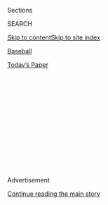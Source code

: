 <div id="app">

<div>

<div>

<div>

<div class="NYTAppHideMasthead css-1q2w90k e1suatyy0">

<div class="section css-ui9rw0 e1suatyy2">

<div class="css-eph4ug er09x8g0">

<div class="css-6n7j50">

</div>

<span class="css-1dv1kvn">Sections</span>

<div class="css-10488qs">

<span class="css-1dv1kvn">SEARCH</span>

</div>

[Skip to content](#site-content)[Skip to site
index](#site-index)

</div>

<div id="masthead-section-label" class="css-1wr3we4 eaxe0e00">

[Baseball](https://www.nytimes3xbfgragh.onion/section/sports/baseball)

</div>

<div class="css-10698na e1huz5gh0">

</div>

</div>

<div id="masthead-bar-one" class="section hasLinks css-15hmgas e1csuq9d3">

<div class="css-uqyvli e1csuq9d0">

</div>

<div class="css-1uqjmks e1csuq9d1">

</div>

<div class="css-9e9ivx">

[](https://myaccount.nytimes3xbfgragh.onion/auth/login?response_type=cookie&client_id=vi)

</div>

<div class="css-1bvtpon e1csuq9d2">

[Today’s
Paper](https://www.nytimes3xbfgragh.onion/section/todayspaper)

</div>

</div>

</div>

</div>

<div data-aria-hidden="false">

<div id="site-content" data-role="main">

<div>

<div class="css-1aor85t" style="opacity:0.000000001;z-index:-1;visibility:hidden">

<div class="css-1hqnpie">

<div class="css-epjblv">

<span class="css-17xtcya">[Baseball](/section/sports/baseball)</span><span class="css-x15j1o">|</span><span class="css-fwqvlz">M.L.B.
Set to Hold Postseason at Neutral
Sites</span>

</div>

<div class="css-k008qs">

<div class="css-1iwv8en">

<span class="css-18z7m18"></span>

<div>

</div>

</div>

<span class="css-1n6z4y">https://nyti.ms/3m7EQ2d</span>

<div class="css-1705lsu">

<div class="css-4xjgmj">

<div class="css-4skfbu" data-role="toolbar" data-aria-label="Social Media Share buttons, Save button, and Comments Panel with current comment count" data-testid="share-tools">

  - 
  - 
  - 
  - 
    
    <div class="css-6n7j50">
    
    </div>

  - 

</div>

</div>

</div>

</div>

</div>

</div>

<div class="css-13pd83m">

</div>

<div id="top-wrapper" class="css-1sy8kpn">

<div id="top-slug" class="css-l9onyx">

Advertisement

</div>

[Continue reading the main
story](#after-top)

<div class="ad top-wrapper" style="text-align:center;height:100%;display:block;min-height:250px">

<div id="top" class="place-ad" data-position="top" data-size-key="top">

</div>

</div>

<div id="after-top">

</div>

</div>

<div>

<div id="sponsor-wrapper" class="css-1hyfx7x">

<div id="sponsor-slug" class="css-19vbshk">

Supported by

</div>

[Continue reading the main
story](#after-sponsor)

<div id="sponsor" class="ad sponsor-wrapper" style="text-align:center;height:100%;display:block">

</div>

<div id="after-sponsor">

</div>

</div>

<div class="css-186x18t">

</div>

<div class="css-1vkm6nb ehdk2mb0">

# M.L.B. Set to Hold Postseason at Neutral Sites

</div>

The league plans to hold games at four stadiums in Southern California
and Texas, with the World Series held at the Texas Rangers’ new
ballpark.

<div class="css-79elbk" data-testid="photoviewer-wrapper">

<div class="css-z3e15g" data-testid="photoviewer-wrapper-hidden">

</div>

<div class="css-1a48zt4 ehw59r15" data-testid="photoviewer-children">

![<span class="css-16f3y1r e13ogyst0" data-aria-hidden="true">The Texas
Rangers’ new stadium in Arlington, Globe Life Field, is expected to be
the site of this year’s World
Series. </span><span class="css-cnj6d5 e1z0qqy90" itemprop="copyrightHolder"><span class="css-1ly73wi e1tej78p0">Credit...</span><span><span>Jeffrey
Mcwhorter/Associated
Press</span></span></span>](https://static01.graylady3jvrrxbe.onion/images/2020/09/10/sports/10mlb-stadiums/merlin_175003896_3abab3a0-568e-409e-8fb1-ee406fb8a7d1-articleLarge.jpg?quality=75&auto=webp&disable=upscale)

</div>

</div>

<div class="css-18e8msd">

<div class="css-vp77d3 epjyd6m0">

<div class="css-1baulvz">

By [<span class="css-1baulvz last-byline" itemprop="name">Tyler
Kepner</span>](https://www.nytimes3xbfgragh.onion/by/tyler-kepner)

</div>

</div>

  - 
    
    <div class="css-ld3wwf e16638kd2">
    
    Sept. 10,
    2020
    
    </div>

  - 
    
    <div class="css-4xjgmj">
    
    <div class="css-d8bdto" data-role="toolbar" data-aria-label="Social Media Share buttons, Save button, and Comments Panel with current comment count" data-testid="share-tools">
    
      - 
      - 
      - 
      - 
        
        <div class="css-6n7j50">
        
        </div>
    
      - 
    
    </div>
    
    </div>

</div>

</div>

<div class="section meteredContent css-1r7ky0e" name="articleBody" itemprop="articleBody">

<div class="css-1fanzo5 StoryBodyCompanionColumn">

<div class="css-53u6y8">

Major League Baseball will play most of its postseason at neutral sites
for the first time, with the World Series to be held this October at the
Texas Rangers’ new ballpark in Arlington, Texas. While the league is
still working out details of the plan with the players’ union, the
concept and location of postseason bubbles have been decided.

Multiple people with direct knowledge of the talks confirmed the plans
on condition of anonymity because no formal agreement has been reached.

The Rangers, who were 15-27 through Wednesday, are almost certain not to
qualify for the playoffs, which would make Globe Life Field a true
neutral site. The park, which stands beside the Dallas Cowboys’ AT\&T
Stadium and reportedly cost more than $1.1 billion to build, opened in
July and has a retractable roof and artificial turf.

It would become the first stadium to host the entire World Series since
1944, when Sportsman’s Park in St. Louis hosted both the Cardinals and
the Browns. The Polo Grounds also hosted both of its tenants — the
Yankees and the New York Giants — for each game of the 1921 and 1922
World Series.

</div>

</div>

<div class="css-1fanzo5 StoryBodyCompanionColumn">

<div class="css-53u6y8">

The regular season, shortened to 60 games this year because of the
coronavirus pandemic, will end on Sept. 27. The league and the
union[agreed to an expanded playoff
format](https://www.nytimes3xbfgragh.onion/2020/07/23/sports/baseball/mlb-playoffs.html)
this season that will begin with eight best-of-three series, with teams
seeded 1 through 8 in each league.

M.L.B. expects those series to take place at the home parks of the
higher-seeded teams, partly to incentivize teams to play hard through
the end of the regular season. After the first round, though, the
postseason would shift to neutral sites: two ballparks in Southern
California — M.L.B. could choose among Los Angeles, Anaheim and San
Diego — for the American League division series and League Championship
Series, and the Texas ballparks — in Arlington and Houston — for the
National League series.

One issue holding up an official announcement is the health and safety
protocols regarding players’ families. The Athletic
[reported](https://theathletic.com/2055982/2020/09/09/rosenthal-dodgers-push-back-on-proposed-family-restrictions-for-the-postseason/)that
M.L.B. is pushing a requirement that the players’ family members must
quarantine for seven days before joining any of the
bubbles.

<div id="NYT_MAIN_CONTENT_2_REGION" class="css-9tf9ac">

<div>

<div id="styln-prism-freeform-1595872471455" class="section interactive-content interactive-size-medium css-1ftcdic">

<div class="css-17ih8de interactive-body">

<div id="prism-freeform-block-62756" class="css-19mumt8" data-role="complementary" data-storyline="The Coronavirus Outbreak" data-truncated="false" tabindex="0">

<div class="css-a8d9oz">

<div>

### The Coronavirus Outbreak

#### Sports and the Virus

Updated Sept. 11, 2020

Here’s what’s happening as the world of sports slowly comes back to
life:

  -   - Baseball plans to [hold its playoff
        games](https://www.nytimes3xbfgragh.onion/2020/09/10/sports/baseball/mlb-postseason-neutral-sites.html?action=click&pgtype=Article&state=default&region=MAIN_CONTENT_2&context=storylines_keepup) at
        four stadiums in Southern California and Texas, with the World
        Series held at the Texas Rangers’ new ballpark.
      - N.F.L. teams have spent years trying to create over-the-top
        entertainment for fans inside stadiums. This year, they’ll just
        be [trying to cover up
        echoes](https://www.nytimes3xbfgragh.onion/2020/09/10/sports/football/what-will-nfl-games-sound-like.html?action=click&pgtype=Article&state=default&region=MAIN_CONTENT_2&context=storylines_keepup) from
        empty seats.
      - September Saturdays at Penn State are usually the apex of a week
        of hype. Now, as at other college football destinations, the
        approach of autumn has been [unusually
        quiet](https://www.nytimes3xbfgragh.onion/2020/09/09/sports/penn-state-college-football-canceled.html?action=click&pgtype=Article&state=default&region=MAIN_CONTENT_2&context=storylines_keepup) there.

<div id="styln-survey-component-62756" class="styln-survey-component">

</div>

</div>

</div>

</div>

</div>

</div>

</div>

</div>

“We finish the last week of our season at home. I’d be at my house with
my wife,” Justin Turner, the Dodgers’ union representative, told the
website. “Then they’re like, ‘We’ve got to separate you guys.’ I don’t
understand why she would be quarantined. I lived with her the whole
season.”

Dr. Gary Green, baseball’s medical director, said last month that
keeping postseason teams in contained environments would be sensible,
cutting down on travel and limiting the risk of exposure to the virus.
After the best-of-three rounds, just eight teams will be remaining —
four in each state — which M.L.B. sees as a manageable number for a
bubble approach.

</div>

</div>

<div class="css-1fanzo5 StoryBodyCompanionColumn">

<div class="css-53u6y8">

“If you were able to get down to a point where you had a limited number
of teams for a limited number of games, I think that type of thing could
work better,” Dr. Green [told The New York Times last
month](https://www.nytimes3xbfgragh.onion/2020/08/10/sports/baseball/rob-manfred-mlb-season-outbreaks.html).
“I think that’s certainly a lot more feasible than playing a whole
season in a bubble.”

Commissioner Rob Manfred acknowledged last month that the league was
doing “contingency planning with respect to the postseason,” which stood
to reason. With teams generating no money from ticket sales in the
regular season, the industry is counting heavily on revenue from
postseason rights fees, so the league does not want to take any chances
with those games.

For now, the best-of-three first round is in place only for this season.
It swells the overall field to 16 teams, from the usual 10, and replaces
the wild-card games that had taken place from 2012 through 2019. The top
two teams in each division would make it, along with the two teams with
the next best records in each league.

According to the standings entering play on Thursday, the A.L.
first-round matchups would be: the Yankees at Tampa Bay; Minnesota at
Oakland; Houston at the Chicago White Sox; and Toronto at Cleveland. In
the N.L., the matchups would be: Miami at Los Angeles; San Francisco at
Atlanta; St. Louis at the Chicago Cubs; and Philadelphia at San Diego.

</div>

</div>

</div>

<div>

</div>

<div>

</div>

<div>

</div>

<div>

<div id="bottom-wrapper" class="css-1ede5it">

<div id="bottom-slug" class="css-l9onyx">

Advertisement

</div>

[Continue reading the main
story](#after-bottom)

<div id="bottom" class="ad bottom-wrapper" style="text-align:center;height:100%;display:block;min-height:90px">

</div>

<div id="after-bottom">

</div>

</div>

</div>

</div>

</div>

## Site Index

<div>

</div>

## Site Information Navigation

  - [© <span>2020</span> <span>The New York Times
    Company</span>](https://help.nytimes3xbfgragh.onion/hc/en-us/articles/115014792127-Copyright-notice)

<!-- end list -->

  - [NYTCo](https://www.nytco.com/)
  - [Contact
    Us](https://help.nytimes3xbfgragh.onion/hc/en-us/articles/115015385887-Contact-Us)
  - [Work with us](https://www.nytco.com/careers/)
  - [Advertise](https://nytmediakit.com/)
  - [T Brand Studio](http://www.tbrandstudio.com/)
  - [Your Ad
    Choices](https://www.nytimes3xbfgragh.onion/privacy/cookie-policy#how-do-i-manage-trackers)
  - [Privacy](https://www.nytimes3xbfgragh.onion/privacy)
  - [Terms of
    Service](https://help.nytimes3xbfgragh.onion/hc/en-us/articles/115014893428-Terms-of-service)
  - [Terms of
    Sale](https://help.nytimes3xbfgragh.onion/hc/en-us/articles/115014893968-Terms-of-sale)
  - [Site
    Map](https://spiderbites.nytimes3xbfgragh.onion)
  - [Help](https://help.nytimes3xbfgragh.onion/hc/en-us)
  - [Subscriptions](https://www.nytimes3xbfgragh.onion/subscription?campaignId=37WXW)

</div>

</div>

</div>

</div>
